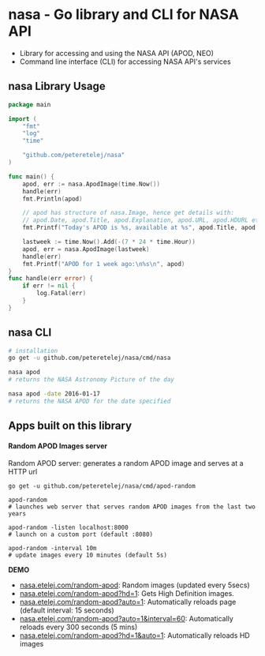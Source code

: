 # nasa - Go library and CLI for NASA API

- Library for accessing and using the NASA API (APOD, NEO)
- Command line interface (CLI) for accessing NASA API's services

## nasa Library Usage
``` go
package main

import (
	"fmt"
	"log"
	"time"

	"github.com/peteretelej/nasa"
)

func main() {
	apod, err := nasa.ApodImage(time.Now())
	handle(err)
	fmt.Println(apod)

	// apod has structure of nasa.Image, hence get details with:
	// apod.Date, apod.Title, apod.Explanation, apod.URL, apod.HDURL etc
	fmt.Printf("Today's APOD is %s, available at %s", apod.Title, apod.HDURL)

	lastweek := time.Now().Add(-(7 * 24 * time.Hour))
	apod, err = nasa.ApodImage(lastweek)
	handle(err)
	fmt.Printf("APOD for 1 week ago:\n%s\n", apod)
}
func handle(err error) {
	if err != nil {
		log.Fatal(err)
	}
}
```


## nasa CLI
``` sh
# installation
go get -u github.com/peteretelej/nasa/cmd/nasa

nasa apod 
# returns the NASA Astronomy Picture of the day

nasa apod -date 2016-01-17 
# returns the NASA APOD for the date specified
```


## Apps built on this library

#### Random APOD Images server
Random APOD server: generates a random APOD image and serves at a HTTP url
```
go get -u github.com/peteretelej/nasa/cmd/apod-random

apod-random
# launches web server that serves random APOD images from the last two years

apod-random -listen localhost:8000
# launch on a custom port (default :8080)

apod-random -interval 10m
# update images every 10 minutes (default 5s)
```
__DEMO__
- [nasa.etelej.com/random-apod](https://nasa.etelej.com/random-apod): Random images (updated every 5secs)
- [nasa.etelej.com/random-apod?hd=1](https://nasa.etelej.com/random-apod?hd=1): Gets High Definition images.
- [nasa.etelej.com/random-apod?auto=1](https://nasa.etelej.com/random-apod?auto=1): Automatically reloads page (default interval: 15 seconds)
- [nasa.etelej.com/random-apod?auto=1&interval=60](https://nasa.etelej.com/random-apod?auto=1&interval=60): Automatically reloads every 300 seconds (5 mins)
- [nasa.etelej.com/random-apod?hd=1&auto=1](https://nasa.etelej.com/random-apod?hd=1&auto=1): Automatically reloads HD images

